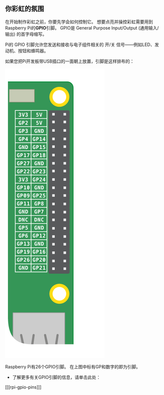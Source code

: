 ## 你彩虹的氛围

在开始制作彩虹之前，你要先学会如何控制它。 想要点亮并操控彩虹需要用到Raspberry Pi的**GPIO**引脚。 GPIO是 General Purpose Input/Output (通用输入/输出) 的首字母缩写。

Pi的 GPIO 引脚允许您发送和接收与电子组件相关的 开/关 信号——例如LED、发动机、按钮和蜂鸣器。

如果您把Pi开发板带USB插口的一面朝上放置，引脚是这样排布的： 

![GPIO布局](images/gpio-upright.png)

Raspberry Pi有26个GPIO引脚。 在上图中标有GP和数字的即为引脚。

+ 了解更多有关GPIO引脚的信息，请单击此处：

[[[rpi-gpio-pins]]]